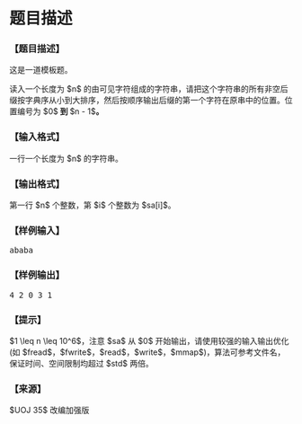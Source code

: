 # 题目描述


<h3>
【题目描述】
</h3>
<p>
这是一道模板题。
</p>
<p>
读入一个长度为 $n$ 的由可见字符组成的字符串，请把这个字符串的所有非空后缀按字典序从小到大排序，然后按顺序输出后缀的第一个字符在原串中的位置。位置编号为<strong></strong> $0$<strong> 到 </strong>$n - 1$<strong>。</strong> 
</p>
<h3>
【输入格式】
</h3>
<p>
一行一个长度为 $n$ 的字符串。
</p>
<h3>
【输出格式】
</h3>
<p>
第一行 $n$ 个整数，第 $i$ 个整数为 $sa[i]$。
</p>
<h3>
【样例输入】
</h3>
<pre>ababa</pre>
<h3>
【样例输出】
</h3>
<pre>4 2 0 3 1</pre>
<h3>
【提示】
</h3>
<p>
$1 \leq n \leq 10^6$，注意 $sa$ 从 $0$ 开始输出，请使用较强的输入输出优化(如 $fread$，$fwrite$，$read$，$write$，$mmap$)，算法可参考文件名，保证时间、空间限制均超过 $std$ 两倍。
</p>
<h3>
【来源】
</h3>
<p>
$UOJ 35$ 改编加强版
</p>
